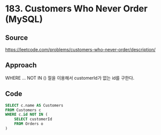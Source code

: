 # 183. Customers Who Never Order (MySQL)

## Source

https://leetcode.com/problems/customers-who-never-order/description/

## Approach

WHERE ... NOT IN () 절을 이용해서 customerId가 없는 id를 구한다.

## Code

```sql
SELECT c.name AS Customers
FROM Customers c
WHERE c.id NOT IN (
    SELECT customerId
    FROM Orders o
)
```
